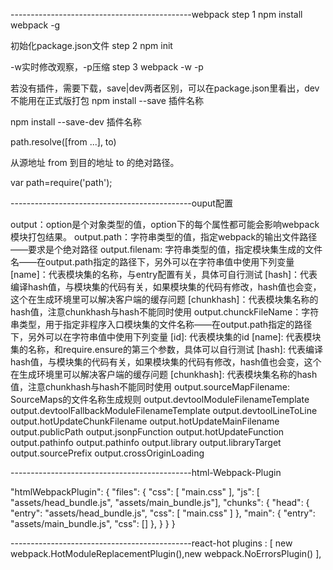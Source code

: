 ---------------------------------------------webpack
step 1 
npm install webpack -g

初始化package.json文件 
step 2
npm init

-w实时修改观察，-p压缩
step 3 
webpack -w -p

若没有插件，需要下载，save|dev两者区别，可以在package.json里看出，dev不能用在正式版打包
npm install --save 插件名称

npm install --save-dev 插件名称



path.resolve([from ...], to)

从源地址 from 到目的地址 to 的绝对路径。

var path=require('path');

---------------------------------------------ouput配置

output：option是个对象类型的值，option下的每个属性都可能会影响webpack模块打包结果。 
output.path：字符串类型的值，指定webpack的输出文件路径——要求是个绝对路径
output.filenam: 字符串类型的值，指定模块集生成的文件名——在output.path指定的路径下，另外可以在字符串值中使用下列变量 
[name]：代表模块集的名称，与entry配置有关，具体可自行测试
[hash]：代表编译hash值，与模块集的代码有关，如果模块集的代码有修改，hash值也会变，这个在生成环境里可以解决客户端的缓存问题
[chunkhash]：代表模块集名称的hash值，注意chunkhash与hash不能同时使用
output.chunckFileName：字符串类型，用于指定非程序入口模块集的文件名称——在output.path指定的路径下，另外可以在字符串值中使用下列变量 
[id]: 代表模块集的id
[name]: 代表模块集的名称，和require.ensure的第三个参数，具体可以自行测试
[hash]: 代表编译hash值，与模块集的代码有关，如果模块集的代码有修改，hash值也会变，这个在生成环境里可以解决客户端的缓存问题
[chunkhash]: 代表模块集名称的hash值，注意chunkhash与hash不能同时使用
output.sourceMapFilename: SourceMaps的文件名称生成规则
output.devtoolModuleFilenameTemplate
output.devtoolFallbackModuleFilenameTemplate
output.devtoolLineToLine
output.hotUpdateChunkFilename
output.hotUpdateMainFilename
output.publicPath
output.jsonpFunction
output.hotUpdateFunction
output.pathinfo
output.pathinfo
output.library
output.libraryTarget
output.sourcePrefix
output.crossOriginLoading


---------------------------------------------html-Webpack-Plugin

"htmlWebpackPlugin": {
  "files": {
    "css": [ "main.css" ],
    "js": [ "assets/head_bundle.js", "assets/main_bundle.js"],
    "chunks": {
      "head": {
        "entry": "assets/head_bundle.js",
        "css": [ "main.css" ]
      },
      "main": {
        "entry": "assets/main_bundle.js",
        "css": []
      },
    }
  }
}

---------------------------------------------react-hot
plugins : [ new webpack.HotModuleReplacementPlugin(),new webpack.NoErrorsPlugin() ],

